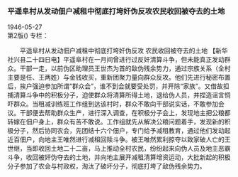 ### 平遥阜村从发动佃户减租中彻底打垮奸伪反攻农民收回被夺去的土地  

1946-05-27  
第2版()
专栏：

　　平遥阜村从发动佃户减租中彻底打垮奸伪反攻
    农民收回被夺去的土地
    【新华社兴县二十四日电】平遥阜村在一月间曾进行过反奸清算斗争，但未能真正发动群众。干部一走，以前伪区助理员王世杰为首的敌伪残余势力，通过宗族关系（全村主要是任、王两姓）与金钱收买，重新团聚力量向群众反攻。他们先进行秘密布置后，挨户强迫参加所谓“群众会”，谁不到会就要受处罚，并开除“家族”。又借故扣捕清算斗争中的积极分子，迫使群众将清算所得土地，退给伪人员，并捏造谣言恫吓群众。当租减训练班工作组到达该村时，群众不敢向干部说实话，不敢参加会议。干部便去帮助群众生产，进行深入调查，在积极分子会上，发现地主把公粮都转嫁在佃户身上，群众有苦不敢说。工作组就先从解决公粮问题着手，发现新的积极分子，然后协同农会，先团结十六个佃户，专门给予减租教育，通过他们发动起近百佃户，向地主王唯然进行减租回赎斗争。被王唯然累利掠夺以致家破人亡的王世继，当即收回土地二十二亩，马上推动全村农民，纷纷起来向伪人员及地主恶霸斗争，收回被奸伪夺去的土地，并向地主展开减租清算增资运动，大批新起的积极分子参加了农会与村政权，淘汰了破坏分子，彻底打垮了敌伪残余势力。  
